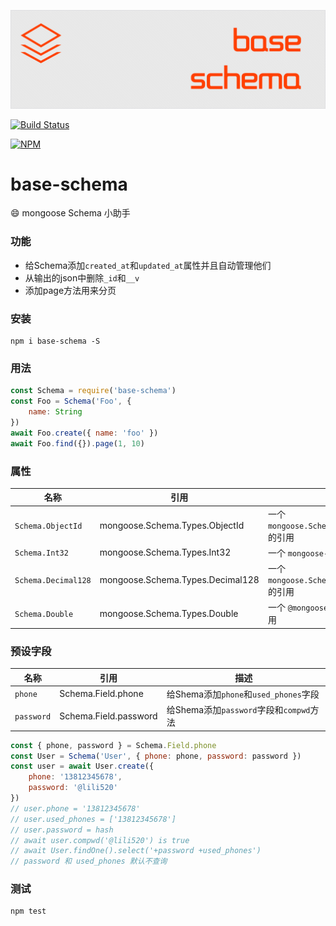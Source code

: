![base-schema](art/logo.png)

[![Build Status](https://img.shields.io/travis/ithot-all/base-schema/master.svg?style=flat-square)](https://travis-ci.org/ithot-all/base-schema)

[![NPM](https://nodei.co/npm/base-schema.png?compact=true)](https://npmjs.org/package/base-schema)

# base-schema
:smile: mongoose Schema 小助手

### 功能
- 给Schema添加`created_at`和`updated_at`属性并且自动管理他们 
- 从输出的json中删除`_id`和`__v`
- 添加page方法用来分页
  
### 安装 
```
npm i base-schema -S
```

### 用法 
```javascript
const Schema = require('base-schema')
const Foo = Schema('Foo', {
    name: String
})
await Foo.create({ name: 'foo' })
await Foo.find({}).page(1, 10)
```

### 属性

| 名称                | 引用                             | 描述                                           |
| ------------------- | -------------------------------- | ---------------------------------------------- |
| `Schema.ObjectId`   | mongoose.Schema.Types.ObjectId   | 一个 `mongoose.Schema.Types.ObjectId` 的引用   |
| `Schema.Int32`      | mongoose.Schema.Types.Int32      | 一个 `mongoose-int32` 模块的引用               |
| `Schema.Decimal128` | mongoose.Schema.Types.Decimal128 | 一个 `mongoose.Schema.Types.Decimal128` 的引用 |
| `Schema.Double`     | mongoose.Schema.Types.Double     | 一个 `@mongoosejs/double` 模块的引用           |

### 预设字段
| 名称       | 引用                  | 描述                                    |
| ---------- | --------------------- | --------------------------------------- |
| `phone`    | Schema.Field.phone    | 给Shema添加`phone`和`used_phones`字段   |
| `password` | Schema.Field.password | 给Shema添加`password`字段和`compwd`方法 |

```js
const { phone, password } = Schema.Field.phone
const User = Schema('User', { phone: phone, password: password })
const user = await User.create({
    phone: '13812345678',
    password: '@lili520'
})
// user.phone = '13812345678'
// user.used_phones = ['13812345678']
// user.password = hash
// await user.compwd('@lili520') is true
// await User.findOne().select('+password +used_phones') 
// password 和 used_phones 默认不查询
```

### 测试
```
npm test
```